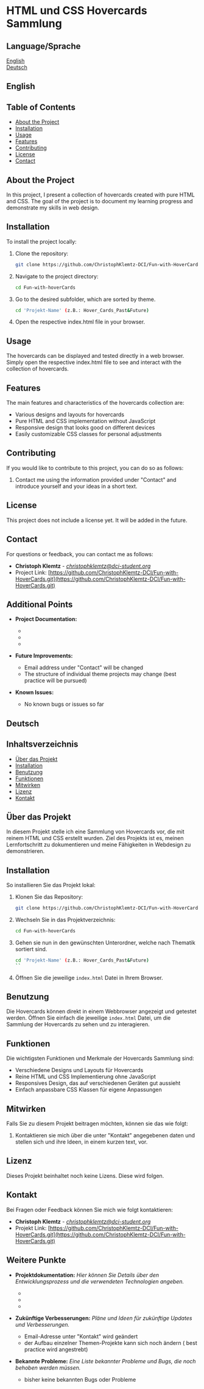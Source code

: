 # HTML und CSS Hovercards Sammlung

## Language/Sprache

 [English](#english)	
 [Deutsch](#deutsch)

## English

## Table of Contents
- [About the Project](#about-the-project)
- [Installation](#installation)
- [Usage](#usage)
- [Features](#features)
- [Contributing](#contributing)
- [License](#license)
- [Contact ](#contact)

## About the Project
In this project, I present a collection of hovercards created with pure HTML and CSS. 
The goal of the project is to document my learning progress and demonstrate my skills in web design.

## Installation
To install the project locally:

1. Clone the repository:
    ```bash
    git clone https://github.com/ChristophKlemtz-DCI/Fun-with-HoverCards.git
    ```
2. Navigate to the project directory:
    ```bash
    cd Fun-with-hoverCards
    ```   
3. Go to the desired subfolder, which are sorted by theme.
    ```bash
    cd 'Projekt-Name' (z.B.: Hover_Cards_Past&Future)
    ```

4. Open the respective index.html file in your browser.

## Usage
The hovercards can be displayed and tested directly in a web browser. 
Simply open the respective index.html file to see and interact with the collection of hovercards.

## Features
The main features and characteristics of the hovercards collection are:
- Various designs and layouts for hovercards
- Pure HTML and CSS implementation without JavaScript
- Responsive design that looks good on different devices
- Easily customizable CSS classes for personal adjustments

## Contributing
If you would like to contribute to this project, you can do so as follows:

1. Contact me using the information provided under "Contact" and introduce yourself and your ideas in a short text.

## License
This project does not include a license yet. It will be added in the future.

## Contact
For questions or feedback, you can contact me as follows:

- **Christoph Klemtz** - *christophklemtz@dci-student.org*
- Project Link: [https://github.com/ChristophKlemtz-DCI/Fun-with-HoverCards.git](https://github.com/ChristophKlemtz-DCI/Fun-with-HoverCards.git)

## Additional Points
- **Project Documentation:** 
	
	-
	-
	-
- **Future Improvements:** 

	- Email address under "Contact" will be changed
	- The structure of individual theme projects may change (best practice will be pursued)
	
- **Known Issues:** 

	- No known bugs or issues so far
	
	

## Deutsch

## Inhaltsverzeichnis
- [Über das Projekt](#über-das-projekt)
- [Installation](#installation)
- [Benutzung](#benutzung)
- [Funktionen](#funktionen)
- [Mitwirken](#mitwirken)
- [Lizenz](#lizenz)
- [Kontakt](#kontakt)

## Über das Projekt
In diesem Projekt stelle ich eine Sammlung von Hovercards vor, die mit reinem HTML und CSS erstellt wurden. Ziel des Projekts ist es, meinen Lernfortschritt zu dokumentieren und meine Fähigkeiten in Webdesign zu demonstrieren.

## Installation
So installieren Sie das Projekt lokal:

1. Klonen Sie das Repository:
    ```bash
    git clone https://github.com/ChristophKlemtz-DCI/Fun-with-HoverCards.git
    ```
2. Wechseln Sie in das Projektverzeichnis:
    ```bash
    cd Fun-with-hoverCards
    ```   
3. Gehen sie nun in den gewünschten Unterordner, welche nach Thematik sortiert sind.
    ```bash
    cd 'Projekt-Name' (z.B.: Hover_Cards_Past&Future)
    ``

4. Öffnen Sie die jeweilige `index.html` Datei in Ihrem Browser.

## Benutzung
Die Hovercards können direkt in einem Webbrowser angezeigt und getestet werden. Öffnen Sie einfach die jeweilige `index.html` Datei, um die Sammlung der Hovercards zu sehen und zu interagieren.

## Funktionen
Die wichtigsten Funktionen und Merkmale der Hovercards Sammlung sind:
- Verschiedene Designs und Layouts für Hovercards
- Reine HTML und CSS Implementierung ohne JavaScript
- Responsives Design, das auf verschiedenen Geräten gut aussieht
- Einfach anpassbare CSS Klassen für eigene Anpassungen

## Mitwirken
Falls Sie zu diesem Projekt beitragen möchten, können sie das wie folgt:

1. Kontaktieren sie mich über die unter "Kontakt" angegebenen daten und stellen sich und ihre Ideen, in einem kurzen text, vor.

## Lizenz
Dieses Projekt beinhaltet noch keine Lizens. Diese wird folgen.

## Kontakt
Bei Fragen oder Feedback können Sie mich wie folgt kontaktieren:

- **Christoph Klemtz** - *christophklemtz@dci-student.org*
- Projekt Link: [https://github.com/ChristophKlemtz-DCI/Fun-with-HoverCards.git](https://github.com/ChristophKlemtz-DCI/Fun-with-HoverCards.git)

## Weitere Punkte
- **Projektdokumentation:** *Hier können Sie Details über den Entwicklungsprozess und die verwendeten Technologien angeben.*
	
	-
	-
	-
- **Zukünftige Verbesserungen:** *Pläne und Ideen für zukünftige Updates und Verbesserungen.*

	- Email-Adresse unter "Kontakt" wird geändert
	- der Aufbau einzelner Themen-Projekte kann sich noch ändern ( best practice wird angestrebt)
	
- **Bekannte Probleme:** *Eine Liste bekannter Probleme und Bugs, die noch behoben werden müssen.*

	- bisher keine bekannten Bugs oder Probleme
	
	
	


